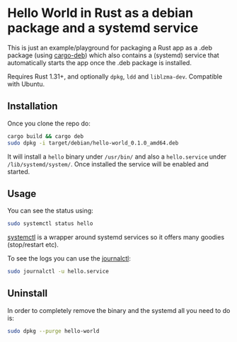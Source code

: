 # Hello World in Rust as a debian package and a systemd service

This is just an example/playground for packaging a Rust app as a .deb package
(using [cargo-deb](https://github.com/mmstick/cargo-deb)) which also contains a (systemd) service that automatically
starts the app once the .deb package is installed.

Requires Rust 1.31+, and optionally `dpkg`, `ldd` and `liblzma-dev`. Compatible with Ubuntu.

## Installation
Once you clone the repo do:

```sh
cargo build && cargo deb
sudo dpkg -i target/debian/hello-world_0.1.0_amd64.deb
```

It will install a `hello` binary under `/usr/bin/` and also a `hello.service` under
`/lib/systemd/system/`. Once installed the service will be enabled and started.


## Usage
You can see the status using:
```sh
sudo systemctl status hello
```

[systemctl](https://manpages.debian.org/stretch/systemd/systemctl.1.en.html) is a wrapper around systemd services so it offers many goodies (stop/restart etc).

To see the logs you can use the [journalctl](https://manpages.debian.org/stretch/systemd/journalctl.1.en.html):
```sh
sudo journalctl -u hello.service
```


## Uninstall
In order to completely remove the binary and the systemd all you need to do is:

```sh
sudo dpkg --purge hello-world
```
